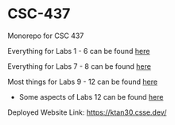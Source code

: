 # CSC-437
Monorepo for CSC 437 

Everything for Labs 1 - 6 can be found [here](packages/proto)

Everything for Labs 7 - 8 can be found [here](packages/proto/public/scripts)

Most things for Labs 9 - 12 can be found [here](packages/server)
- Some aspects of Labs 12 can be found [here](packages/proto/public/scripts)

Deployed Website Link: https://ktan30.csse.dev/
